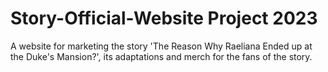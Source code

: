 # Story-Official-Website Project 2023
A website for marketing the story 'The Reason Why Raeliana Ended up at the Duke's Mansion?', its adaptations and merch for the fans of the story.

